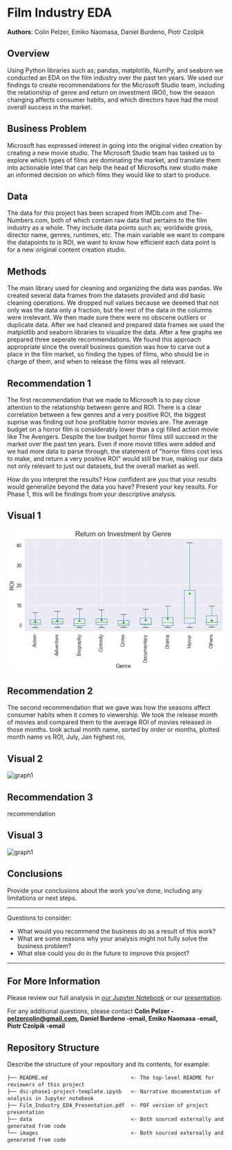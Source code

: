 # Film Industry EDA

**Authors**: Colin Pelzer, Emiko Naomasa, Daniel Burdeno, Piotr Czolpik

## Overview

  Using Python libraries such as; pandas, matplotlib, NumPy, and seaborn we conducted an EDA on the film industry
over the past ten years. We used our findings to create recommendations for the Microsoft Studio team, 
including the relationship of genre and return on investment (ROI), how the season changing affects consumer habits, 
and which directors have had the most overall success in the market.

## Business Problem

  Microsoft has expressed interest in going into the original video creation by creating a new movie studio. 
The Microsoft Studio team has tasked us to explore which types of films are dominating the market, 
and translate them into actionable intel that can help the head of Microsofts new studio make
an informed decision on which films they would like to start to produce.

## Data

  The data for this project has been scraped from IMDb.com and The-Numbers.com, both of which contain
raw data that pertains to the film industry as a whole. They include data points such as; worldwide gross,
director name, genres, runtimes, etc. The main variable we want to compare the datapoints to is
ROI, we want to know how efficient each data point is for a new original content creation studio.

## Methods

  The main library used for cleaning and organizing the data was pandas. We created several data frames
from the datasets provided and did basic cleaning operations. We dropped null values because we deemed that
not only was the data only a fraction, but the rest of the data in the columns were irrelevant. We then made
sure there were no obscene outliers or duplicate data. After we had cleaned and prepared data frames we used
the matplotlib and seaborn libraries to visualize the data. After a few graphs we prepared three seperate
recommendations. We found this approach appropriate since the overall business question was how to carve out
a place in the film market, so finding the types of films, who should be in charge of them, and when to release
the films was all relevant.

## Recommendation 1

  The first recommendation that we made to Microsoft is to pay close attention to the relationship between
genre and ROI. There is a clear correlation between a few genres and a very positive ROI, the biggest suprise
was finding out how profitable horror movies are. The average budget on a horror film is considerably lower than
a cgi filled action movie like The Avengers. Despite the low budget horror films still succeed in the market over
the past ten years. Even if more movie titles were added and we had more data to parse through, the statement of
"horror films cost less to make, and return a very positive ROI" would still be true, making our data not only relevant
to just our datasets, but the overall market as well.

How do you interpret the results?
How confident are you that your results would generalize beyond the data you have?
Present your key results. For Phase 1, this will be findings from your descriptive analysis.

## Visual 1
![graph1](./Images/boxplot_roi_genre.png)

## Recommendation 2
  The second recommendation that we gave was how the seasons affect consumer habits when it comes to viewership.
We took the release month of movies and compared them to the average ROI of movies released in those months. 
took actual month name, sorted by order or months, plotted month name vs ROI, July, Jan highest roi,
## Visual 2
![graph1](./images/viz1.png)

## Recommendation 3
recommendation

## Visual 3
![graph1](./images/viz1.png)


## Conclusions

Provide your conclusions about the work you've done, including any limitations or next steps.

***
Questions to consider:
* What would you recommend the business do as a result of this work?
* What are some reasons why your analysis might not fully solve the business problem?
* What else could you do in the future to improve this project?
***

## For More Information

Please review our full analysis in [our Jupyter Notebook](./dsc-phase1-project-template.ipynb) or our [presentation](./DS_Project_Presentation.pdf).

For any additional questions, please contact **Colin Pelzer - pelzercolin@gmail.com, Daniel Burdeno -email, Emiko Naomasa -email, Piotr Czolpik -email**

## Repository Structure

Describe the structure of your repository and its contents, for example:

```
├── README.md                           <- The top-level README for reviewers of this project
├── dsc-phase1-project-template.ipynb   <- Narrative documentation of analysis in Jupyter notebook
├── Film_Industry_EDA_Presentation.pdf  <- PDF version of project presentation
├── data                                <- Both sourced externally and generated from code
└── images                              <- Both sourced externally and generated from code
```

